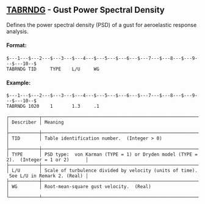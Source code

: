 ## [TABRNDG](https://nexus.hexagon.com/documentationcenter/bundle/MSC_Nastran_2022.4/page/Nastran_Combined_Book/qrg/bulktuv/TOC.TABRNDG.xhtml) - Gust Power Spectral Density

Defines the power spectral density (PSD) of a gust for aeroelastic response analysis.

#### Format:

```nastran
$---1---$---2---$---3---$---4---$---5---$---6---$---7---$---8---$---9---$---10--$
TABRNDG TID     TYPE    L/U     WG                                              
```

#### Example:

```nastran
$---1---$---2---$---3---$---4---$---5---$---6---$---7---$---8---$---9---$---10--$
TABRNDG 1020    1       1.3     .1                                              
```

```text
┌───────────┬───────────────────────────────────────────────────────────────────────────────────────┐
│ Describer │ Meaning                                                                               │
├───────────┼───────────────────────────────────────────────────────────────────────────────────────┤
│ TID       │ Table identification number.  (Integer > 0)                                           │
├───────────┼───────────────────────────────────────────────────────────────────────────────────────┤
│ TYPE      │ PSD type:  von Karman (TYPE = 1) or Dryden model (TYPE = 2).  (Integer = 1 or 2)      │
├───────────┼───────────────────────────────────────────────────────────────────────────────────────┤
│ L/U       │ Scale of turbulence divided by velocity (units of time).  See L/U in Remark 2. (Real) │
├───────────┼───────────────────────────────────────────────────────────────────────────────────────┤
│ WG        │ Root-mean-square gust velocity.  (Real)                                               │
└───────────┴───────────────────────────────────────────────────────────────────────────────────────┘
```
